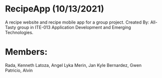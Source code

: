 # RecipeApp (10/13/2021)
A recipe website and recipe mobile app for a group project.
Created By: All-Tasty group in ITE-013 Application Development and Emerging Technologies.

# Members: 
Rada, Kenneth
Latoza, Angel Lyka
Merin, Jan Kyle
Bernardez, Gwen
Patricio, Alvin
